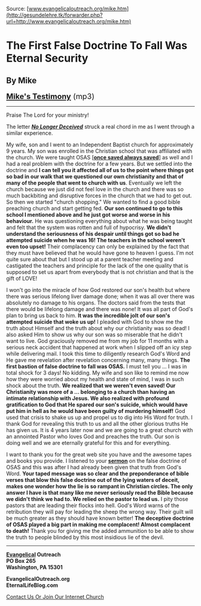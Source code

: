 <!--t The First False Doctrine To Fall Was Eternal Security t-->
<!--d  d-->

Source: [www.evangelicaloutreach.org/mike.htm](http://gesundelehre.tk/forwarder.php?url=http://www.evangelicaloutreach.org/mike.htm)


# The First False Doctrine To Fall Was Eternal Security


## By Mike

<big><big>**[Mike's Testimony](http://media10.cqservers.com/evangelicaloutreach.org/MikeAlmon.mp3)** (mp3)

</big></big>

* * *

Praise The Lord for your ministry!

The letter **_[No Longer Deceived](http://gesundelehre.tk/forwarder.php?url=http://www.evangelicaloutreach.org/jeff.htm)_** struck a real chord in me as I went through a similar experience.

My wife, son and I went to an Independent Baptist church for approximately 9 years. My son was enrolled in the Christian school that was affiliated with the church. We were taught OSAS [**[once saved always saved](http://gesundelehre.tk/forwarder.php?url=http://www.evangelicaloutreach.org/eternal-security.html)**] as well and I had a real problem with the doctrine for a few years. But we settled into the doctrine and **I can tell you it affected all of us to the point where things got so bad in our walk that we questioned our own christianity and that of many of the people that went to church with us**. Eventually we left the church because we just did not feel love in the church and there was so much backbiting and disruptive forces in the church that we had to get out. So then we started "church shopping." We wanted to find a good bible preaching church and start getting fed. **Our son continued to go to this school I mentioned above and he just got worse and worse in his behaviour.** He was questioning everything about what he was being taught and felt that the system was rotten and full of hypocrisy. **We didn't understand the seriousness of his despair until things got so bad he attempted suicide when he was 16! The teachers in the school weren't even too upset!** Their complacency can only be explained by the fact that they must have believed that he would have gone to heaven I guess. I'm not quite sure about that but I stood up at a parent teacher meeting and castigated the teachers and principle for the lack of the one quality that is supposed to set us apart from everybody that is not christian and that is the gift of LOVE!

I won't go into the miracle of how God restored our son's health but where there was serious lifelong liver damage done; when it was all over there was absolutely no damage to his organs. The doctors said from the tests that there would be lifelong damage and there was none! It was all part of God's plan to bring us back to him. **It was the incredible jolt of our son's attempted suicide that woke us up!** I pleaded with God to show me the truth about Himself and the truth about why our christianity was so dead! I also asked Him to show us why our son was so miserable that he didn't want to live. God graciously removed me from my job for 11 months with a serious neck accident that happened at work when I slipped off an icy step while delivering mail. I took this time to diligently research God's Word and He gave me revelation after revelation concerning many, many things. **The first bastion of false doctrine to fall was OSAS.** I must tell you ... I was in total shock for 3 days! No kidding. My wife and son like to remind me now how they were worried about my health and state of mind, I was in such shock about the truth. **We realized that we weren't even saved! Our Christianity was more of a ... belonging to a church than having an intimate relationship with Jesus. We also realized with profound gratification to God that He spared our son's suicide, which would have put him in hell as he would have been guilty of murdering himself!** God used that crisis to shake us up and propel us to dig into His Word for truth. I thank God for revealing this truth to us and all the other glorious truths He has given us. It is 4 years later now and we are going to a great church with an annointed Pastor who loves God and preaches the truth. Our son is doing well and we are eternally grateful for this and for everything.

I want to thank you for the great web site you have and the awesome tapes and books you provide. I listened to your **[sermon](http://gesundelehre.tk/forwarder.php?url=http://www.evangelicaloutreach.org/sermons.html)** on the false doctrine of OSAS and this was after I had already been given that truth from God's Word. **Your taped message was so clear and the preponderance of bible verses that blow this false doctrine out of the lying waters of deceit, makes one wonder how the lie is so rampant in Christian circles. The only answer I have is that many like me never seriously read the Bible because we didn't think we had to. We relied on the pastor to lead us.** I pity those pastors that are leading their flocks into hell. God's Word warns of the retribution they will pay for leading the sheep the wrong way. Their guilt will be much greater as they should have known better! **The deceptive doctrine of OSAS played a big part in making me complacent! Almost complacent to death!** Thank you for giving me the added ammunition to be able to show the truth to people blinded by this most insidious lie of the devil.

* * *

**[Evangelical](http://gesundelehre.tk/forwarder.php?url=http://www.evangelicaloutreach.org/index.html) Outreach**  
**PO Box 265**  
**Washington, PA 15301**

**EvangelicalOutreach.org**  
**EternalLifeBlog.com**

[Contact Us Or Join Our Internet Church](http://gesundelehre.tk/forwarder.php?url=http://www.evangelicaloutreach.org/contact.html)